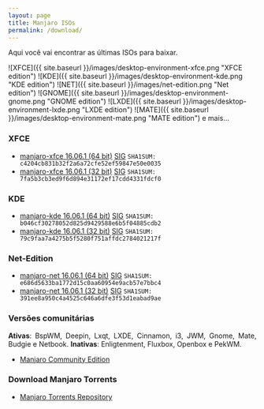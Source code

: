 ```yaml
---
layout: page
title: Manjaro ISOs
permalink: /download/
---
```


<p style="text-align: justify;">Aqui você vai encontrar as últimas ISOs para baixar.</p>

 ![XFCE]({{ site.baseurl }}/images/desktop-environment-xfce.png "XFCE edition")
 ![KDE]({{ site.baseurl }}/images/desktop-environment-kde.png "KDE edition")
 ![NET]({{ site.baseurl }}/images/net-edition.png "Net edition")
 ![GNOME]({{ site.baseurl }}/images/desktop-environment-gnome.png "GNOME edition")
 ![LXDE]({{ site.baseurl }}/images/desktop-environment-lxde.png "LXDE edition")
 ![MATE]({{ site.baseurl }}/images/desktop-environment-mate.png "MATE edition")
e mais...

### XFCE

 - [manjaro-xfce 16.06.1 (64 bit)](http://sourceforge.net/projects/manjarolinux/files/release/16.06.1/xfce/manjaro-xfce-16.06.1-x86_64.iso) [SIG](http://sourceforge.net/projects/manjarolinux/files/release/16.06.1/xfce/manjaro-xfce-16.06.1-x86_64.iso.sig)
   `SHA1SUM: c4204cb831b32f2a6a72cfe52ef59847e50e0035`
 - [manjaro-xfce 16.06.1 (32 bit)](http://sourceforge.net/projects/manjarolinux/files/release/16.06.1/xfce/manjaro-xfce-16.06.1-i686.iso) [SIG](http://sourceforge.net/projects/manjarolinux/files/release/16.06.1/xfce/manjaro-xfce-16.06.1-i686.iso.sig)
   `SHA1SUM: 7fa5b3cb3ed9f6d894e31172ef17cdd4331fdcf0`

### KDE

 - [manjaro-kde 16.06.1 (64 bit)](http://sourceforge.net/projects/manjarolinux/files/release/16.06.1/kde/manjaro-kde-16.06.1-x86_64.iso) [SIG](http://sourceforge.net/projects/manjarolinux/files/release/16.06.1/kde/manjaro-kde-16.06.1-x86_64.iso.sig)
   `SHA1SUM: b046cf30278052d825d9429588e6b5f04885cdb2`
 - [manjaro-kde 16.06.1 (32 bit)](http://sourceforge.net/projects/manjarolinux/files/release/16.06.1/kde/manjaro-kde-16.06.1-i686.iso) [SIG](http://sourceforge.net/projects/manjarolinux/files/release/16.06.1/kde/manjaro-kde-16.06.1-i686.iso.sig)
   `SHA1SUM: 79c9faa7a4275b5f5280f751affdc2784021217f`

### Net-Edition

 - [manjaro-net 16.06.1 (64 bit)](http://sourceforge.net/projects/manjarolinux/files/release/16.06.1/netinstall/manjaro-net-16.06.1-x86_64.iso) [SIG](http://sourceforge.net/projects/manjarolinux/files/release/16.06.1/netinstall/manjaro-net-16.06.1-x86_64.iso.sig)
   `SHA1SUM: e686d5633ba1772d15c0aa60954e9acb57e7bbc4`
 - [manjaro-net 16.06.1 (32 bit)](http://sourceforge.net/projects/manjarolinux/files/release/16.06.1/netinstall/manjaro-net-16.06.1-i686.iso) [SIG](http://sourceforge.net/projects/manjarolinux/files/release/16.06.1/netinstall/manjaro-net-16.06.1-i686.iso.sig)
   `SHA1SUM: 391ee8a950c4a4525c646a6dfe3f53d1eabad9ae`

### Versões comunitárias

<p style="text-align: justify;"><strong>Ativas</strong>: BspWM, Deepin, Lxqt, LXDE, Cinnamon, i3, JWM, Gnome, Mate, Budgie e Netbook. <strong>Inativas</strong>: Enligtenment, Fluxbox, Openbox e PekWM. </p>

 - [Manjaro Community Edition](https://sourceforge.net/projects/manjarolinux/files/community/)

### Download Manjaro Torrents

 - [Manjaro Torrents Repository](http://sourceforge.net/projects/manjarotorrents/)
